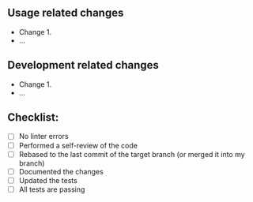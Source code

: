 ## Usage related changes

<!-- How the changes from this PR affect users. -->

- Change 1.
- ...

## Development related changes

<!-- How these changes affect the developers of this project - e.g. changes in testing or CI/CD. -->

- Change 1.
- ...

## Checklist:

- [ ] No linter errors
- [ ] Performed a self-review of the code
- [ ] Rebased to the last commit of the target branch (or merged it into my branch)
- [ ] Documented the changes
- [ ] Updated the tests
- [ ] All tests are passing
